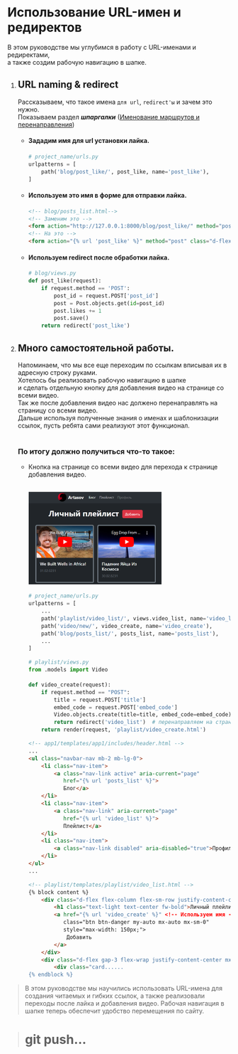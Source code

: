 # Использование URL-имен и редиректов

В этом руководстве мы углубимся в работу с URL-именами и редиректами, <br>
а также создим рабочую навигацию в шапке.

1. ## URL naming & redirect
   Рассказываем, что такое имена `для url`, `redirect'ы` и зачем это нужно.<br>
   Показываем раздел _**шпаргалки**_ ([Именование маршрутов и перенаправления](https://github.com/Artasov/itcompot-methods/blob/main/django-base.md#url-naming--redirects-%D0%B8%D0%BC%D0%B5%D0%BD%D0%BE%D0%B2%D0%B0%D0%BD%D0%B8%D0%B5-%D0%BC%D0%B0%D1%80%D1%88%D1%80%D1%83%D1%82%D0%BE%D0%B2-%D0%B8-%D0%BF%D0%B5%D1%80%D0%B5%D0%BD%D0%B0%D0%BF%D1%80%D0%B0%D0%B2%D0%BB%D0%B5%D0%BD%D0%B8%D0%B5))
   
      * #### Зададим имя для url установки лайка.
           ```python
           # project_name/urls.py
           urlpatterns = [
               path('blog/post_like/', post_like, name='post_like'),
           ]
           ```
      * #### Используем это имя в форме для отправки лайка.
           ```html
           <!-- blog/posts_list.html-->
           <!-- Заменим это -->  
           <form action="http://127.0.0.1:8000/blog/post_like/" method="post" class="d-flex flex-row">
           <!-- На это -->     
           <form action="{% url 'post_like' %}" method="post" class="d-flex flex-row">   
           ```
      * #### Используем redirect после обработки лайка.
           ```python
           # blog/views.py
           def post_like(request):
               if request.method == 'POST':
                   post_id = request.POST['post_id']
                   post = Post.objects.get(id=post_id)
                   post.likes += 1
                   post.save()
               return redirect('post_like')
           ```
   
2. ## Много самостоятельной работы.
   Напоминаем, что мы все еще переходим по ссылкам вписывая их в адресную строку руками.<br>
   Хотелось бы реализовать рабочую навигацию в шапке <br>
   и сделать отдельную кнопку для добавления видео на странице со всеми видео.<br>
   Так же после добавления видео нас должено перенаправлять на страницу со всеми видео.<br>
   Дальше используя полученные знания о именах и шаблонизации ссылок, пусть ребята сами реализуют этот функционал.<br><br>
   ### По итогу должно получиться что-то такое:
   
   * Кнопка на странице со всеми видео для перехода к странице добавления видео.<br><br>
   
      ![](imgs/result.png)
      ```python
      # project_name/urls.py
      urlpatterns = [
          ...
          path('playlist/video_list/', views.video_list, name='video_list'),
          path('video/new/', video_create, name='video_create'),
          path('blog/posts_list/', posts_list, name='posts_list'),
          ...
      ]
      ```
      ```python
      # playlist/views.py
      from .models import Video
      
      def video_create(request):
          if request.method == "POST":
              title = request.POST['title']
              embed_code = request.POST['embed_code']
              Video.objects.create(title=title, embed_code=embed_code)
              return redirect('video_list')  # перенаправляем на страницу со всеми видео.
          return render(request, 'playlist/video_create.html')
      ```
      ```html
      <!-- app1/templates/app1/includes/header.html -->
      ...
      <ul class="navbar-nav mb-2 mb-lg-0">
          <li class="nav-item">
              <a class="nav-link active" aria-current="page" 
                 href="{% url 'posts_list' %}">
                 Блог</a>
          </li>
          <li class="nav-item">
              <a class="nav-link" aria-current="page" 
                 href="{% url 'video_list' %}">
                 Плейлист</a>
          </li>
          <li class="nav-item">
              <a class="nav-link disabled" aria-disabled="true">Профиль</a>
          </li>
      </ul>
      ...
      ```
      ```html
      <!-- playlist/templates/playlist/video_list.html -->
      {% block content %}
          <div class="d-flex flex-column flex-sm-row justify-content-center gap-3 mb-4">
              <h1 class="text-light text-center fw-bold">Личный плейлист</h1>
              <a href="{% url 'video_create' %}" <!-- Используем имя -->
                 class="btn btn-danger my-auto mx-auto mx-sm-0"
                 style="max-width: 150px;">
                  Добавить
              </a>
          </div>
          <div class="d-flex gap-3 flex-wrap justify-content-center mx-auto" style="max-width: 800px;">
              <div class="card......
      {% endblock %}
      ```

>В этом руководстве мы научились использовать URL-имена для создания читаемых и гибких ссылок, а также реализовали переходы после лайка и добавления видео. Рабочая навигация в шапке теперь обеспечит удобство перемещения по сайту.

># git push...